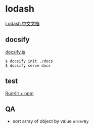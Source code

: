 # lodash

[Lodash 中文文档](https://www.html.cn/doc/lodash/)

## docsify

[docsify.js](https://docsify.js.org/#/zh-cn/quickstart)

`$ docsify init ./docs`  
`$ docsify serve docs`

## test

[RunKit + npm](https://npm.runkit.com/)

## QA

* sort array of object by value
 `orderBy`
